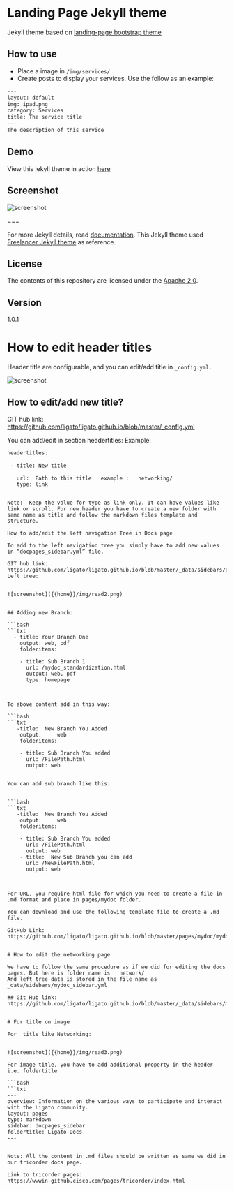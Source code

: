 # Landing Page Jekyll theme

Jekyll theme based on [landing-page bootstrap theme ](http://startbootstrap.com/templates/landing-page/)

## How to use
 - Place a image in `/img/services/`
 - Create posts to display your services. Use the follow as an example:

```txt
---
layout: default
img: ipad.png
category: Services
title: The service title
---
The description of this service
```

## Demo
View this jekyll theme in action [here](https://swcool.github.io/landing-page-theme)

## Screenshot
![screenshot](https://raw.githubusercontent.com/swcool/landing-page-theme/master/img/screenshot.png)

===

For more Jekyll details, read [documentation](http://jekyllrb.com/).
This Jekyll theme used [Freelancer Jekyll theme](https://github.com/jeromelachaud/freelancer-theme/) as reference.

## License
The contents of this repository are licensed under the [Apache
2.0](http://www.apache.org/licenses/LICENSE-2.0.html).

## Version
1.0.1


# How to edit header titles

Header title are configurable, and you can edit/add title in `_config.yml.`


![screenshot]({{home}}/img/read1.png)


## How to edit/add new title? 

GIT hub link:
https://github.com/ligato/ligato.github.io/blob/master/_config.yml

You can add/edit in section   headertitles:
Example:

```bash
headertitles:
```
```txt
 - title: New title
```
```
   url:  Path to this title   example :   networking/
   type: link
```
```

Note:  Keep the value for type as link only. It can have values like link or scroll. For new header you have to create a new folder with same name as title and follow the markdown files template and structure.

How to add/edit the left navigation Tree in Docs page

To add to the left navigation tree you simply have to add new values in “docpages_sidebar.yml” file. 

GIT hub link:
https://github.com/ligato/ligato.github.io/blob/master/_data/sidebars/docpages_sidebar.yml
Left tree:


![screenshot]({{home}}/img/read2.png)


## Adding new Branch:

```bash
```txt
  - title: Your Branch One
    output: web, pdf
    folderitems:

    - title: Sub Branch 1
      url: /mydoc_standardization.html
      output: web, pdf
      type: homepage
```
```


To above content add in this way:

```bash
```txt
   -title:  New Branch You Added
    output:     web
    folderitems:

    - title: Sub Branch You added
      url: /FilePath.html
      output: web
```
```

You can add sub branch like this:


```bash
```txt
   -title:  New Branch You Added
    output:     web
    folderitems:

    - title: Sub Branch You added
      url: /FilePath.html
      output: web
    - title:  New Sub Branch you can add
      url: /NewFilePath.html
      output: web
```
```


For URL, you require html file for which you need to create a file in .md format and place in pages/mydoc folder. 

You can download and use the following template file to create a .md file.

GitHub Link:
https://github.com/ligato/ligato.github.io/blob/master/pages/mydoc/mydoc_index.template


# How to edit the networking page

We have to follow the same procedure as if we did for editing the docs pages. But here is folder name is   network/
And left tree data is stored in the file name as  _data/sidebars/mydoc_sidebar.yml

## Git Hub link:
https://github.com/ligato/ligato.github.io/blob/master/_data/sidebars/mydoc_sidebar.yml


# For title on image

For  title like Networking:


![screenshot]({{home}}/img/read3.png)
 
For image title, you have to add additional property in the header i.e. foldertitle

```bash
```txt
---
overview: Information on the various ways to participate and interact with the Ligato community.
layout: pages
type: markdown
sidebar: docpages_sidebar
foldertitle: Ligato Docs
---
```
```

Note: All the content in .md files should be written as same we did in our tricorder docs page.

Link to tricorder pages: 
https://wwwin-github.cisco.com/pages/tricorder/index.html

